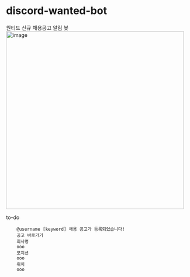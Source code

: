 # discord-wanted-bot

원티드 신규 채용공고 알림 봇
<br/>
<img width="486" alt="image" src="https://user-images.githubusercontent.com/71205245/169659646-e27fee29-7c06-4069-9fcd-7f487867e778.png">

to-do
```
    @username [keyword] 채용 공고가 등록되었습니다!
    공고 바로가기
    회사명
    ooo
    포지션
    ooo
    위치
    ooo
```
